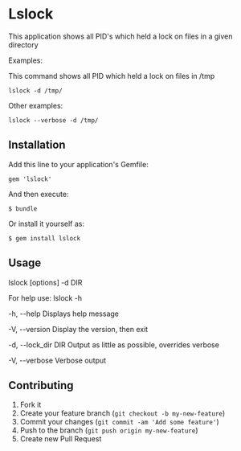 # Lslock

This  application shows all PID's which held a lock on files in
a given directory

Examples:

This command shows all PID which held a lock on files in /tmp

    lslock -d /tmp/

Other examples:

    lslock --verbose -d /tmp/

## Installation

Add this line to your application's Gemfile:

    gem 'lslock'

And then execute:

    $ bundle

Or install it yourself as:

    $ gem install lslock

## Usage
   lslock [options] -d DIR

   For help use: lslock -h

   -h, --help          Displays help message

   -V, --version       Display the version, then exit

   -d, --lock_dir DIR  Output as little as possible, overrides verbose

   -V, --verbose       Verbose output

## Contributing

1. Fork it
2. Create your feature branch (`git checkout -b my-new-feature`)
3. Commit your changes (`git commit -am 'Add some feature'`)
4. Push to the branch (`git push origin my-new-feature`)
5. Create new Pull Request
